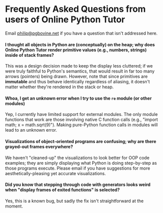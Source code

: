 # Frequently Asked Questions from users of Online Python Tutor

Email philip@pgbovine.net if you have a question that isn't addressed here.

#### I thought all objects in Python are (conceptually) on the heap; why does Online Python Tutor render primitive values (e.g., numbers, strings) inside of stack frames?

This was a design decision made to keep the display less cluttered;
if we were truly faithful to Python's semantics, that would result in far too many arrows (pointers) being drawn.
However, note that since primitives are **immutable** and thus behave identically regardless of aliasing,
it doesn't matter whether they're rendered in the stack or heap.

#### Whoa, I get an unknown error when I try to use the `re` module (or other modules)

Yep, I currently have limited support for external modules. The only module functions that work
are those involving native C function calls (e.g., "import math; x = math.sqrt(9)"). Making pure-Python
function calls in modules will lead to an unknown error.


#### Visualizations of object-oriented programs are confusing; why are there grayed-out frames everywhere?

We haven't "cleaned-up" the visualizations to look better for OOP code examples;
they are simply displaying what Python is doing step-by-step as those programs execute.
Please email if you have suggestions for more aesthetically-pleasing yet accurate visualizations.


#### Did you know that stepping through code with generators looks weird when "display frames of exited functions" is selected?

Yes, this is a known bug, but sadly the fix isn't straightforward at the moment.
